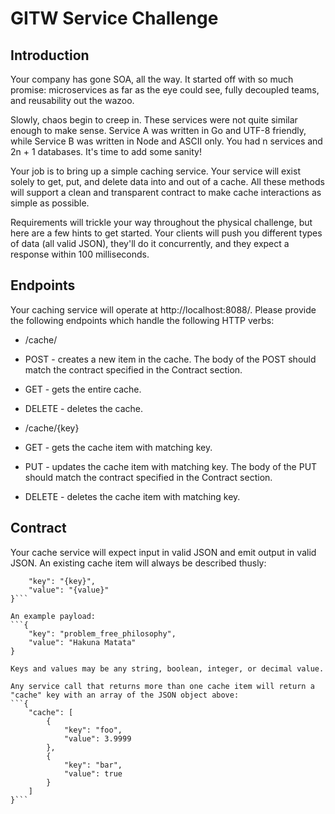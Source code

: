 GITW Service Challenge
===

Introduction
--------------------
Your company has gone SOA, all the way. It started off with so much promise: microservices as far as the eye could see, fully decoupled teams, and reusability out the wazoo.

Slowly, chaos begin to creep in. These services were not quite similar enough to make sense. Service A was written in Go and UTF-8 friendly, while Service B was written in Node and ASCII only. You had n services and 2n + 1 databases. It's time to add some sanity!

Your job is to bring up a simple caching service. Your service will exist solely to get, put, and delete data into and out of a cache. All these methods will support a clean and transparent contract to make cache interactions as simple as possible.

Requirements will trickle your way throughout the physical challenge, but here are a few hints to get started. Your clients will push you different types of data (all valid JSON), they'll do it concurrently, and they expect a response within 100 milliseconds.

Endpoints
--------------------
Your caching service will operate at http://localhost:8088/. Please provide the following endpoints which handle the following HTTP verbs:
* /cache/
 * POST - creates a new item in the cache. The body of the POST should match the contract specified in the Contract section. 
 * GET - gets the entire cache.
 * DELETE - deletes the cache.

* /cache/{key}
 * GET - gets the cache item with matching key.
 * PUT - updates the cache item with matching key. The body of the PUT should match the contract specified in the Contract section.
 * DELETE - deletes the cache item with matching key.

Contract
--------------------
Your cache service will expect input in valid JSON and emit output in valid JSON. An existing cache item will always be described thusly:
```{
    "key": "{key}",
    "value": "{value}"
}```

An example payload:
```{
    "key": "problem_free_philosophy",
    "value": "Hakuna Matata"
}

Keys and values may be any string, boolean, integer, or decimal value.

Any service call that returns more than one cache item will return a "cache" key with an array of the JSON object above:
```{
    "cache": [
        {
            "key": "foo",
            "value": 3.9999
        },
        {
            "key": "bar",
            "value": true
        }
    ]
}```

